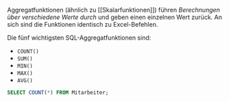 Aggregatfunktionen (ähnlich zu [[Skalarfunktionen]]) führen *Berechnungen über verschiedene Werte durch* und geben einen einzelnen Wert zurück. An sich sind die Funktionen identisch zu Excel-Befehlen. 

Die fünf wichtigsten SQL-Aggregatfunktionen sind:
- `COUNT()`
- `SUM()`
- `MIN()`
- `MAX()`
- `AVG()`

``` sql
SELECT COUNT(*) FROM Mitarbeiter;
```
